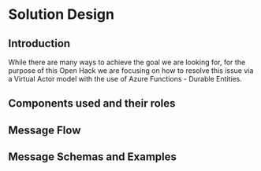 # Solution Design

## Introduction

While there are many ways to achieve the goal we are looking for, for the purpose of this Open Hack we are focusing on how to resolve this issue via a Virtual Actor model with the use of Azure Functions - Durable Entities.

## Components used and their roles

## Message Flow

## Message Schemas and Examples
